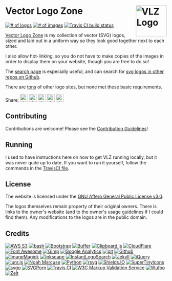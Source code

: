 
# Vector Logo Zone [<img alt="VLZ Logo" src="https://www.vectorlogo.zone/logos/vectorlogozone/vectorlogozone-tile.svg" height="96" align="right"/>](https://www.vectorlogo.zone)

[![# of logos](https://img.shields.io/badge/dynamic/json.svg?label=logos&url=https%3A%2F%2Fwww.vectorlogo.zone%2Fstatus.json&query=%24.pages)](https://www.vectorlogo.zone/logos/index.html)
[![# of images](https://img.shields.io/badge/dynamic/json.svg?label=images&url=https%3A%2F%2Fwww.vectorlogo.zone%2Fstatus.json&query=%24.images)](https://www.vectorlogo.zone/logos/index.html)
[![Travis CI build status](https://img.shields.io/travis/VectorLogoZone/vectorlogozone.svg)](https://travis-ci.org/VectorLogoZone/vectorlogozone)

<!--
![Github watchers](https://img.shields.io/github/watchers/VectorLogoZone/vectorlogozone.svg?style=social)
![Github stars](https://img.shields.io/github/stars/VectorLogoZone/vectorlogozone.svg?style=social)
-->

[Vector Logo Zone](https://www.vectorlogo.zone/) is my collection of vector (SVG) logos, sized and laid out in a uniform way so they look
good together next to each other.

I also allow hot-linking, so you do not have to make copies of the images in order to display them on your website, though you are free to do so!

The [search page](https://www.vectorlogo.zone/search.html?q=s) is especially useful, and can search for [svg logos in other repos on Github](https://www.vectorlogo.zone/search-github.html?q=open).

There are [tons](https://www.vectorlogo.zone/search-other.html) of other logo sites, but none met these basic requirements.

Share:
<a href="https://simpleshare.io/go?site=facebook&amp;url=https%3A%2F%2Fwww.vectorlogo.zone%2F&amp;text=Vector+Logo+Zone&amp;ga=UA-328425-25" rel="nofollow"><img alt="share on facebook" src="https://www.vectorlogo.zone/logos/facebook/facebook-tile.svg" height="24" /></a>
<a href="https://simpleshare.io/go?site=hn&amp;url=https%3A%2F%2Fwww.vectorlogo.zone%2F&amp;text=Vector+Logo+Zone&amp;ga=UA-328425-25" rel="nofollow"><img alt="share on hacker news" src="https://www.vectorlogo.zone/logos/ycombinator/ycombinator-tile.svg" height="24" /></a>
<a href="https://simpleshare.io/go?site=pinboard&amp;url=https%3A%2F%2Fwww.vectorlogo.zone%2F&amp;text=Vector+Logo+Zone&amp;ga=UA-328425-25" rel="nofollow"><img alt="share on pinboard" src="https://www.vectorlogo.zone/logos/pinboard/pinboard-tile.svg" height="24" /></a>
<a href="https://simpleshare.io/go?site=reddit&amp;url=https%3A%2F%2Fwww.vectorlogo.zone%2F&amp;text=Vector+Logo+Zone&amp;ga=UA-328425-25" rel="nofollow"><img alt="share on reddit" src="https://www.vectorlogo.zone/logos/reddit/reddit-tile.svg" height="24" /></a>
<a href="https://simpleshare.io/go?site=twitter&amp;url=https%3A%2F%2Fwww.vectorlogo.zone%2F&amp;text=Vector+Logo+Zone&amp;ga=UA-328425-25" rel="nofollow"><img alt="share on twitter" src="https://www.vectorlogo.zone/logos/twitter/twitter-tile.svg" height="24" /></a>

## Contributing

Contributions are welcome!  Please see the [Contribution Guidelines](CONTRIBUTING.md)!

## Running

I used to have instructions here on how to get VLZ running locally, but it was never quite up to date.  If you want to run it yourself,
follow the commands in the [TravisCI file](.travis.yml).

## License

The website is licensed under the [GNU Affero General Public License v3.0](LICENSE.txt).

The logos themselves remain property of their original owners. There is links to the owner's website (and to the owner's usage guidelines if I could find them).  Any
modifications to the logos are in the public domain.

## Credits

[![AWS S3](https://www.vectorlogo.zone/logos/amazon_aws/amazon_aws-ar21.svg)](https://aws.amazon.com/ "Hosting")
[![bash](https://www.vectorlogo.zone/logos/gnu_bash/gnu_bash-ar21.svg)](https://www.gnu.org/software/bash/ "scripting")
[![Bootstrap](https://www.vectorlogo.zone/logos/getbootstrap/getbootstrap-ar21.svg)](http://getbootstrap.com/ "HTML/CSS Framework")
[![Buffer](https://www.vectorlogo.zone/logos/buffer/buffer-ar21.svg)](https://www.buffer.com/ "Social media posting")
[![Clipboard.js](https://www.vectorlogo.zone/logos/clipboardjs/clipboardjs-ar21.svg)](https://clipboardjs.com/ "Copy to clipboard functionality")
[![CloudFlare](https://www.vectorlogo.zone/logos/cloudflare/cloudflare-ar21.svg)](https://www.cloudflare.com/ "CDN")
[![Font Awesome](https://www.vectorlogo.zone/logos/font-awesome/font-awesome-ar21.svg)](https://fortawesome.github.io/Font-Awesome/ "Icon font")
[![Gimp](https://www.vectorlogo.zone/logos/gimp/gimp-ar21.svg)](http://www.gimp.org/ "Raster graphics editor")
[![Google Analytics](https://www.vectorlogo.zone/logos/google_analytics/google_analytics-ar21.svg)](http://www.google.com/analytics/ "Analytics")
[![git](https://www.vectorlogo.zone/logos/git-scm/git-scm-ar21.svg)](https://git-scm.com/ "Version control")
[![Github](https://www.vectorlogo.zone/logos/github/github-ar21.svg)](https://www.github.com/ "git hosting")
[![ImageMagick](https://www.vectorlogo.zone/logos/imagemagick/imagemagick-ar21.svg)](https://www.imagemagick.org/ "Image manipulation")
[![Inkscape](https://www.vectorlogo.zone/logos/inkscape/inkscape-ar21.svg)](https://inkscape.org/ "SVG Editor")
[![InstantLogoSearch](https://www.vectorlogo.zone/logos/instantlogosearch/instantlogosearch-ar21.svg)](https://www.instantlogosearch.com/ "Logos")
[![Jekyll](https://www.vectorlogo.zone/logos/jekyllrb/jekyllrb-ar21.svg)](https://jekyllrb.com/ "Static site generator")
[![jQuery](https://www.vectorlogo.zone/logos/jquery/jquery-ar21.svg)](https://jquery.com/ "JavaScript library")
[![lunr.js](https://www.vectorlogo.zone/logos/lunrjs/lunrjs-ar21.svg)](https://lunrjs.com/ "Client-side search")
[![Noah Marcuse](https://www.vectorlogo.zone/logos/marcuse_ink/marcuse_ink-ar21.svg)](https://noah.marcuse.ink/ "Making logos!")
[![Python](https://www.vectorlogo.zone/logos/python/python-ar21.svg)](https://www.python.org/ "build-time scripts")
[![rsvg](https://www.vectorlogo.zone/logos/gnome/gnome-ar21.svg)](https://wiki.gnome.org/Projects/LibRsvg "build-time rasterization")
[![Shields.IO](https://www.vectorlogo.zone/logos/shieldsio/shieldsio-ar21.svg)](http://shields.io/ "README badges")
[![SuperTinyIcons](https://www.vectorlogo.zone/logos/supertinyicons/supertinyicons-ar21.svg)](https://github.com/edent/SuperTinyIcons "tile versions")
[![svgo](https://www.vectorlogo.zone/logos/svgo/svgo-ar21.svg)](https://www.github.com/svg/svgo "SVG optimization")
[![SVGPorn](https://www.vectorlogo.zone/logos/svgporn/svgporn-ar21.svg)](https://svgporn.com/ "Icon versions of various logos")
[![Travis CI](https://www.vectorlogo.zone/logos/travis-ci/travis-ci-ar21.svg)](https://travis-ci.org/ "Continuous integration and deployment")
[![W3C Markup Validation Service](https://www.vectorlogo.zone/logos/w3c_validator/w3c_validator-ar21.svg)](https://validator.w3.org/ "HTML file validation")
[![Wufoo](https://www.vectorlogo.zone/logos/wufoo/wufoo-ar21.svg)](http://www.wufoo.com/ "Contact form")
[![Zeit](https://www.vectorlogo.zone/logos/zeit/zeit-ar21.svg)](https://zeit.co/ "hosting for various helper websites")

